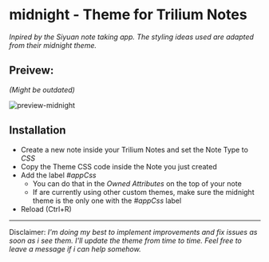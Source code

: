 # midnight - Theme for Trilium Notes

*Inpired by the Siyuan note taking app. The styling ideas used are adapted from their midnight theme.*

## Preivew:
_(Might be outdated)_

![preview-midnight](https://user-images.githubusercontent.com/34311583/143777745-b90982fc-71c7-44a8-a87a-f51710d6273c.jpg)

## Installation
- Create a new note inside your Trilium Notes and set the Note Type to _CSS_
- Copy the Theme CSS code inside the Note you just created
- Add the label _#appCss_ 
  - You can do that in the _Owned Attributes_ on the top of your note 
  - If are currently using other custom themes, make sure the midnight theme is the only one with the _#appCss_ label 
- Reload (Ctrl+R) 

---
Disclaimer:
*I'm doing my best to implement improvements and fix issues as soon as i see them. I'll update the theme from time to time.
Feel free to leave a message if i can help somehow.*
